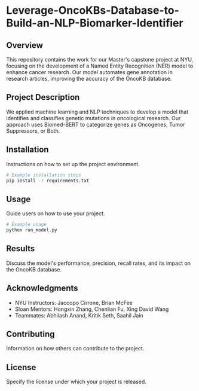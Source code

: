 # Leverage-OncoKBs-Database-to-Build-an-NLP-Biomarker-Identifier

## Overview
This repository contains the work for our Master's capstone project at NYU, focusing on the development of a Named Entity Recognition (NER) model to enhance cancer research. Our model automates gene annotation in research articles, improving the accuracy of the OncoKB database.

## Project Description
We applied machine learning and NLP techniques to develop a model that identifies and classifies genetic mutations in oncological research. Our approach uses Biomed-BERT to categorize genes as Oncogenes, Tumor Suppressors, or Both.

## Installation
Instructions on how to set up the project environment.

```bash
# Example installation steps
pip install -r requirements.txt
```

## Usage
Guide users on how to use your project.

```python
# Example usage
python run_model.py
```

## Results
Discuss the model's performance, precision, recall rates, and its impact on the OncoKB database.

## Acknowledgments
- NYU Instructors: Jaccopo Cirrone, Brian McFee
- Sloan Mentors: Hongxin Zhang, Chenlian Fu, Xing David Wang
- Teammates: Abhilash Anand, Kritik Seth, Saahil Jain

## Contributing
Information on how others can contribute to the project.

## License
Specify the license under which your project is released.
